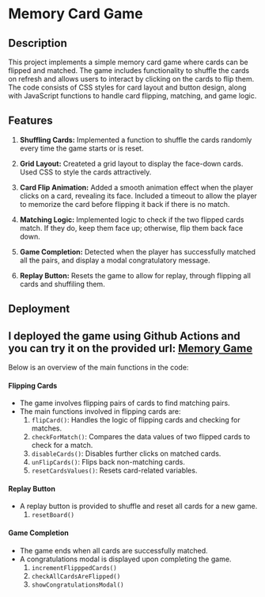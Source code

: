 # Memory Card Game

## Description

This project implements a simple memory card game where cards can be flipped and matched. The game includes functionality to shuffle the cards on refresh and allows users to interact by clicking on the cards to flip them. The code consists of CSS styles for card layout and button design, along with JavaScript functions to handle card flipping, matching, and game logic.

## Features

1. **Shuffling Cards:** Implemented a function to shuffle the cards randomly every time the game starts or is reset.
  
2. **Grid Layout:** Createted a grid layout to display the face-down cards. Used CSS to style the cards attractively.

3. **Card Flip Animation:** Added a smooth animation effect when the player clicks on a card, revealing its face. Included a timeout to allow the player to memorize the card before flipping it back if there is no match.

4. **Matching Logic:** Implemented logic to check if the two flipped cards match. If they do, keep them face up; otherwise, flip them back face down.

5. **Game Completion:** Detected when the player has successfully matched all the pairs, and display a modal congratulatory message.

6. **Replay Button:** Resets the game to allow for replay, through flipping all cards and shuffiling them.

## Deployment

I deployed the game using Github Actions and you can try it on the provided url: [Memory Game](https://mohamed-salah20.github.io/memory-card-game/)
----------------------------------------------------------------------------
Below is an overview of the main functions in the code:
#### Flipping Cards
- The game involves flipping pairs of cards to find matching pairs.
- The main functions involved in flipping cards are:
  1. `flipCard()`: Handles the logic of flipping cards and checking for matches.
  2. `checkForMatch()`: Compares the data values of two flipped cards to check for a match.
  3. `disableCards()`: Disables further clicks on matched cards.
  4. `unFlipCards()`: Flips back non-matching cards.
  5. `resetCardsValues()`: Resets card-related variables.

#### Replay Button
- A replay button is provided to shuffle and reset all cards for a new game.
  1. `resetBoard()`

#### Game Completion
- The game ends when all cards are successfully matched.
- A congratulations modal is displayed upon completing the game.
  1. `incrementFlipppedCards()`
  2. `checkAllCardsAreFlipped()`
  3. `showCongratulationsModal()`
  


  